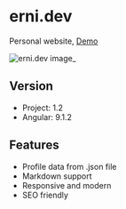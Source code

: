 # erni.dev

Personal website, [Demo](https://erni.dev)

![erni.dev image_](https://user-images.githubusercontent.com/16189689/79685988-15e27500-823d-11ea-83cc-88a78fedf358.png)

## Version

- Project: 1.2
- Angular: 9.1.2

## Features

- Profile data from .json file
- Markdown support
- Responsive and modern
- SEO friendly
